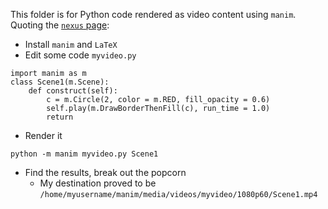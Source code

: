 This folder is for Python code rendered as video content using `manim`. 
Quoting the [`nexus` page](https://github.com/robfatland/nexus/blob/gh-pages/manim/index.md):


* Install `manim` and `LaTeX`
* Edit some code `myvideo.py`


```
import manim as m
class Scene1(m.Scene):
    def construct(self):
        c = m.Circle(2, color = m.RED, fill_opacity = 0.6)
        self.play(m.DrawBorderThenFill(c), run_time = 1.0)
        return
```


* Render it


```python -m manim myvideo.py Scene1```


* Find the results, break out the popcorn
    * My destination proved to be `/home/myusername/manim/media/videos/myvideo/1080p60/Scene1.mp4`
 
